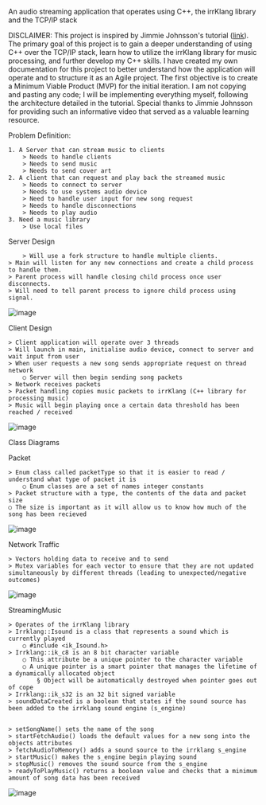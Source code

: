 An audio streaming application that operates using C++, the irrKlang library and the TCP/IP stack

DISCLAIMER:
This project is inspired by Jimmie Johnsson's tutorial ([link](https://www.youtube.com/watch?v=VrOZ9BiWd-8&ab_channel=JimmieJohnsson)). The primary goal of this project is to gain a deeper understanding of using C++ over the TCP/IP stack, learn how to utilize the irrKlang library for music processing, and further develop my C++ skills.
I have created my own documentation for this project to better understand how the application will operate and to structure it as an Agile project. The first objective is to create a Minimum Viable Product (MVP) for the initial iteration.
I am not copying and pasting any code; I will be implementing everything myself, following the architecture detailed in the tutorial. Special thanks to Jimmie Johnsson for providing such an informative video that served as a valuable learning resource.


Problem Definition:

	1. A Server that can stream music to clients
		> Needs to handle clients
		> Needs to send music
		> Needs to send cover art 
	2. A client that can request and play back the streamed music
		> Needs to connect to server
		> Needs to use systems audio device
		> Need to handle user input for new song request
		> Needs to handle disconnections
		> Needs to play audio
	3. Need a music library
		> Use local files 


Server Design

		> Will use a fork structure to handle multiple clients.
    > Main will listen for any new connections and create a child process to handle them.
    > Parent process will handle closing child process once user disconnects.
    > Will need to tell parent process to ignore child process using signal.
  
![image](https://github.com/user-attachments/assets/b347ef86-9064-478d-9bd6-edacaa773ced)

Client Design

	> Client application will operate over 3 threads
	> Will launch in main, initialise audio device, connect to server and wait input from user
	> When user requests a new song sends appropriate request on thread network
		○ Server will then begin sending song packets
	> Network receives packets
	> Packet handling copies music packets to irrKlang (C++ library for processing music)
	> Music will begin playing once a certain data threshold has been reached / received
 
![image](https://github.com/user-attachments/assets/a5ff129b-d443-4436-a2c1-99958e7bbecd)

Class Diagrams

Packet

	> Enum class called packetType so that it is easier to read / understand what type of packet it is
		○ Enum classes are a set of names integer constants
	> Packet structure with a type, the contents of the data and packet size
    ○ The size is important as it will allow us to know how much of the song has been recieved 
    
![image](https://github.com/user-attachments/assets/988ee332-ad15-47bf-9b3d-7492b2b76892)

Network Traffic

	> Vectors holding data to receive and to send
	> Mutex variables for each vector to ensure that they are not updated simultaneously by different threads (leading to unexpected/negative outcomes)

![image](https://github.com/user-attachments/assets/4171d8cb-2b92-44f4-b0b4-ebd2a61f77ec)

StreamingMusic

	> Operates of the irrKlang library
	> Irrklang::Isound is a class that represents a sound which is currently played
		○ #include <ik_Isound.h>
	> Irrklang::ik_c8 is an 8 bit character variable
		○ This attribute be a unique pointer to the character variable
		○ A unique pointer is a smart pointer that manages the lifetime of a dynamically allocated object
			§ Object will be automatically destroyed when pointer goes out of cope
	> Irrklang::ik_s32 is an 32 bit signed variable
	> soundDataCreated is a boolean that states if the sound source has been added to the irrklang sound engine (s_engine)


	> setSongName() sets the name of the song
	> startFetchAudio() loads the default values for a new song into the objects attributes
	> fetchAudioToMemory() adds a sound source to the irrklang s_engine
	> startMusic() makes the s_engine begin playing sound
	> stopMusic() removes the sound source from the s_engine
	> readyToPlayMusic() returns a boolean value and checks that a minimum amount of song data has been received

![image](https://github.com/user-attachments/assets/03a95f18-51e2-4cac-b427-25a3c0e4cb2e)






